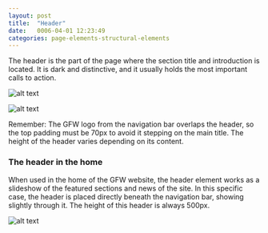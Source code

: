 ```yaml
---
layout: post
title:  "Header"
date:   0006-04-01 12:23:49
categories: page-elements-structural-elements
---
```


The header is the part of the page where the section title and introduction is located.
It is dark and distinctive, and it usually holds the most important calls to action.

![alt text][header-informed]

![alt text][header-informed-2]

Remember: The GFW logo from the navigation bar overlaps the header, so the top padding must be
70px to avoid it stepping on the main title. The height of the header varies depending on its content.

### The header in the home

When used in the home of the GFW website, the header element works as a slideshow of the featured sections
and news of the site. In this specific case, the header is placed directly beneath the navigation bar, showing
slightly through it. The height of this header is always 500px.

![alt text][header-home]


[header-informed]: /gfw-style-guides/images/posts/responsive-adaptations/grid-site.png "navbar-active"
[header-informed-2]: /gfw-style-guides/images/posts/responsive-adaptations/grid-site.png "navbar-hover"
[header-home]: /gfw-style-guides/images/posts/responsive-adaptations/grid-site.png "Responsive Toolbar 2"
